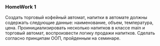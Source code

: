 ### HomeWork 1

Создать торговый кофейный автомат, напитки в автомате должны содержать следующие данные: наименование, объем, температура, цена. Проинициализировать несколько напитков в классе main и торговый автомат, воспроизвести логику продажи напитков. Сделать согласно принципам ООП, пройденным на семинаре.




